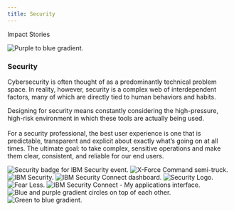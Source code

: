 ```yaml
---
title: Security
---
```


<back-link to="/impact">Impact Stories</back-link>

<grid classname="background-bleed">
<column lg="16">

![Purple to blue gradient.](/images/Impact_1.png)

</column>
</grid>

<grid background="gray-10">
<column md="2" lg="4">

### Security

</column>

<column md="5" lg="8">

<p size="lg">Cybersecurity is often thought of as a predominantly technical problem space. In reality, however, security is a complex web of interdependent factors, many of which are directly tied to human behaviors and habits.</p>

<p size="lg">Designing for security means constantly considering the high-pressure, high-risk environment in which these tools are actually being used.<br><br>For a security professional, the best user experience is one that is predictable, transparent and explicit about exactly what’s going on at all times. The ultimate goal: to take complex, sensitive operations and make them clear, consistent, and reliable for our end users.</p>

<icon name="PlexArrowDown"></icon>

</column>
</grid>

<grid background="gray-10">
<column bleed={true} lg="12" offset_lg="4">

<img alt="Security badge for IBM Security event." src="images/Impact_2.png">

</column>
<column bleed={true} md="5" lg="8" offset_lg="4">

<img alt="X-Force Command semi-truck." src="images/Impact_3.png">

</column>
<column bleed={true} md="3" lg="4">

<img alt="IBM Security." src="images/Impact_4.png">

</column>
<column bleed={true} md="4" lg="6" offset_lg="4">

<img alt="IBM Security Connect dashboard." src="images/Impact_5.png">

</column>
<column bleed={true} md="4" lg="6">

<img alt="Security Logo." src="images/Impact_6.png">

</column>
<column bleed={true} md="5" lg="8" offset_lg="4">

<img alt="Fear Less." src="images/Impact_7.png">

</column>
<column bleed={true} md="3" lg="4">

<img alt="IBM Security Connect - My applications interface." src="images/Impact_8.png">

</column>
<column bleed={true} md="3" lg="4" offset_lg="4">

<img alt="Blue and purple gradient circles on top of each other." src="images/Impact_9.png">

</column>
<column bleed={true} md="5" lg="8"">

<img alt="Green to blue gradient." src="images/Impact_10.png">

</column>
</grid>
